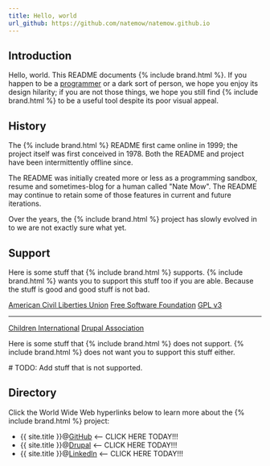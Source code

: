 ```yaml
---
title: Hello, world
url_github: https://github.com/natemow/natemow.github.io
---
```


## Introduction

Hello, world. This README documents {% include brand.html %}. If you happen to be a <a href="http://en.wikipedia.org/wiki/Programmer">programmer</a> or a dark sort of person, we hope you enjoy its design hilarity; if you are not those things, we hope you still find {% include brand.html %} to be a useful tool despite its poor visual appeal.

## History

The {% include brand.html %} README first came online in 1999; the project itself was first conceived in 1978. Both the README and project have been intermittently offline since.

The README was initially created more or less as a programming sandbox, resume and sometimes-blog for a human called "Nate Mow". The README may continue to retain some of those features in current and future iterations.

Over the years, the {% include brand.html %} project has slowly evolved in to we are not exactly sure what yet.

## Support

Here is some stuff that {% include brand.html %} supports. {% include brand.html %} wants you to support this stuff too if you are able. Because the stuff is good and good stuff is not bad.

<div class="soapbox no-invert">
  <a class="aclu" href="https://www.aclu.org">American Civil Liberties Union</a>
  <a class="fsf-member" href="http://www.fsf.org/register_form?referrer=11793">Free Software Foundation</a>
  <a class="gpl" href="http://www.gnu.org/licenses/quick-guide-gplv3.html">GPL v3</a>
  <hr />
  <a class="children-international" href="http://children.org">Children International</a>
  <a class="drupal-member" href="https://association.drupal.org/membership">Drupal Association</a>
</div>

Here is some stuff that {% include brand.html %} does not support. {% include brand.html %} does not want you to support this stuff either.

\# TODO: Add stuff that is not supported.

## Directory

Click the World Wide Web hyperlinks below to learn more about the {% include brand.html %} project:

* {{ site.title }}@<a href="https://github.com/{{ site.title }}" class="blink">GitHub</a> &lt;-- CLICK HERE TODAY!!!
* {{ site.title }}@<a href="https://www.drupal.org/u/{{ site.title }}" class="blink">Drupal</a> &lt;-- CLICK HERE TODAY!!!
* {{ site.title }}@<a href="https://www.linkedin.com/in/{{ site.title }}" class="blink warning">LinkedIn</a> &lt;-- CLICK HERE TODAY!!!
